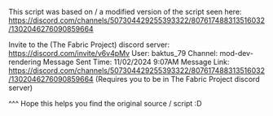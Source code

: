 This script was based on / a modified version of the script seen here: https://discord.com/channels/507304429255393322/807617488313516032/1302046276090859664

Invite to the (The Fabric Project) discord server: https://discord.com/invite/v6v4pMv
User: baktus_79
Channel: mod-dev-rendering
Message Sent Time: 11/02/2024 9:07AM
Message Link: https://discord.com/channels/507304429255393322/807617488313516032/1302046276090859664 (Requires you to be in The Fabric Project discord server)

^^^ Hope this helps you find the original source / script :D
